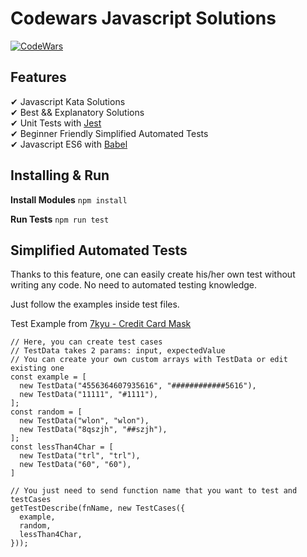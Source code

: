 # Codewars Javascript Solutions
[![CodeWars](https://www.codewars.com/users/casedo/badges/large)](https://www.codewars.com/users/casedo)
## Features
✔ Javascript Kata Solutions <br>
✔ Best && Explanatory Solutions <br>
✔ Unit Tests with [Jest](https://jestjs.io/) <br>
✔ Beginner Friendly Simplified Automated Tests <br>
✔ Javascript ES6 with [Babel](https://babeljs.io/) <br>

## Installing & Run
**Install Modules**
`npm install`

**Run Tests**
`npm run test`

## Simplified Automated Tests
Thanks to this feature, one can easily create his/her own test without writing any code. No need to automated testing knowledge.  

Just follow the examples inside test files.

Test Example from [7kyu - Credit Card Mask](https://github.com/CanerSezgin/codewars/blob/master/kata/7kyu/Credit%20Card%20Mask/README.md)
```
// Here, you can create test cases
// TestData takes 2 params: input, expectedValue
// You can create your own custom arrays with TestData or edit existing one
const example = [
  new TestData("4556364607935616", "############5616"),
  new TestData("11111", "#1111"),
];
const random = [
  new TestData("wlon", "wlon"),
  new TestData("8qszjh", "##szjh"),
];
const lessThan4Char = [
  new TestData("trl", "trl"),
  new TestData("60", "60"),
]

// You just need to send function name that you want to test and testCases
getTestDescribe(fnName, new TestCases({
  example,
  random,
  lessThan4Char,
}));
```
